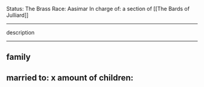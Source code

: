 Status: The Brass
Race: Aasimar
In charge of: a section of [[The Bards of Julliard]]

---

description

---

## family

married to:
x amount of children:
- 